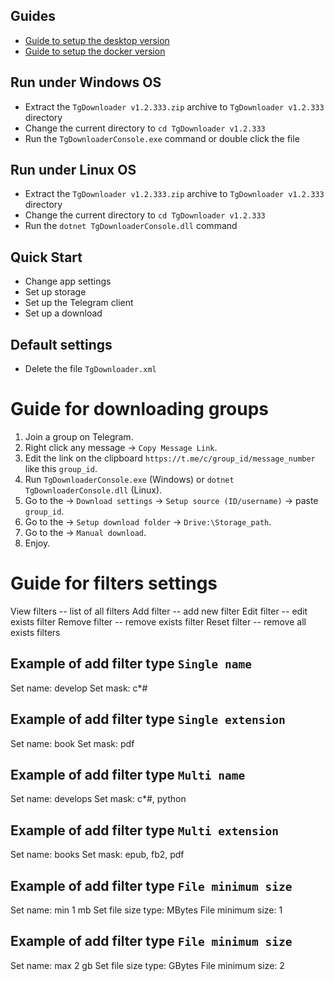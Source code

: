 ## Guides
- [Guide to setup the desktop version](GUIDE-SETUP-DESKTOP.md)
- [Guide to setup the docker version](GUIDE-SETUP-DOCKER.md)

## Run under Windows OS
- Extract the `TgDownloader v1.2.333.zip` archive to `TgDownloader v1.2.333` directory
- Change the current directory to `cd TgDownloader v1.2.333`
- Run the `TgDownloaderConsole.exe` command or double click the file

## Run under Linux OS
- Extract the `TgDownloader v1.2.333.zip` archive to `TgDownloader v1.2.333` directory
- Change the current directory to `cd TgDownloader v1.2.333`
- Run the `dotnet TgDownloaderConsole.dll` command

## Quick Start
- Change app settings
- Set up storage
- Set up the Telegram client
- Set up a download

## Default settings
- Delete the file `TgDownloader.xml`

# Guide for downloading groups
1. Join a group on Telegram.
2. Right click any message -> `Copy Message Link`.
3. Edit the link on the clipboard `https://t.me/c/group_id/message_number` like this `group_id`.
4. Run `TgDownloaderConsole.exe` (Windows) or `dotnet TgDownloaderConsole.dll` (Linux).
5. Go to the -> `Download settings` -> `Setup source (ID/username)` -> paste `group_id`.
6. Go to the -> `Setup download folder` -> `Drive:\Storage_path`.
7. Go to the -> `Manual download`.
8. Enjoy.

# Guide for filters settings
View filters -- list of all filters
Add filter -- add new filter
Edit filter -- edit exists filter
Remove filter -- remove exists filter
Reset filter -- remove all exists filters

## Example of add filter type `Single name`
Set name: develop
Set mask: c*#

## Example of add filter type `Single extension`
Set name: book
Set mask: pdf

## Example of add filter type `Multi name`
Set name: develops
Set mask: c*#, python

## Example of add filter type `Multi extension`
Set name: books
Set mask: epub, fb2, pdf

## Example of add filter type `File minimum size`
Set name: min 1 mb
Set file size type: MBytes
File minimum size: 1

## Example of add filter type `File minimum size`
Set name: max 2 gb
Set file size type: GBytes
File minimum size: 2
